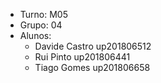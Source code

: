 * Turno: M05
* Grupo: 04
* Alunos:
    - Davide Castro up201806512
    - Rui Pinto up201806441
    - Tiago Gomes up201806658
